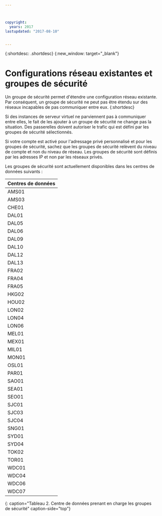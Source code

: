 ```yaml
---



copyright:
  years: 2017
lastupdated: "2017-08-10"


---
```


{:shortdesc: .shortdesc}
{:new_window: target="_blank"}

# Configurations réseau existantes et groupes de sécurité

Un groupe de sécurité permet d'étendre une configuration réseau existante. Par conséquent, un groupe de sécurité ne peut pas être étendu sur des réseaux incapables de pas communiquer entre eux. 
{:shortdesc}

Si des instances de serveur virtuel ne parviennent pas à communiquer entre elles, le fait de les ajouter à un groupe de sécurité ne change pas la situation. Des passerelles doivent autoriser le trafic qui est défini par les groupes de sécurité sélectionnés.

Si votre compte est activé pour l'adressage privé personnalisé et pour les groupes de sécurité, sachez que les groupes de sécurité relèvent du niveau de compte et non du niveau de réseau. Les groupes de sécurité sont définis par les adresses IP et non par les réseaux privés.

Les groupes de sécurité sont actuellement disponibles dans les centres de données suivants :

| Centres de données      | 
|:------------------|
| AMS01             |
| AMS03             |
| CHE01             |
| DAL01             |
| DAL05             |
| DAL06             |
| DAL09             |
| DAL10             |
| DAL12             |
| DAL13             |
| FRA02             |
| FRA04             |
| FRA05             |
| HKG02             |
| HOU02             |
| LON02             |
| LON04             |
| LON06             |
| MEL01             |
| MEX01             |
| MIL01             |
| MON01             |
| OSL01             |
| PAR01             |
| SAO01             |
| SEA01             |
| SEO01             |
| SJC01             |
| SJC03             |
| SJC04             |
| SNG01             |
| SYD01             |
| SYD04             |
| TOK02             |
| TOR01             |
| WDC01             |
| WDC04             |
| WDC06             |
| WDC07             |
{: caption="Tableau 2. Centre de données prenant en charge les groupes de sécurité" caption-side="top"} 
